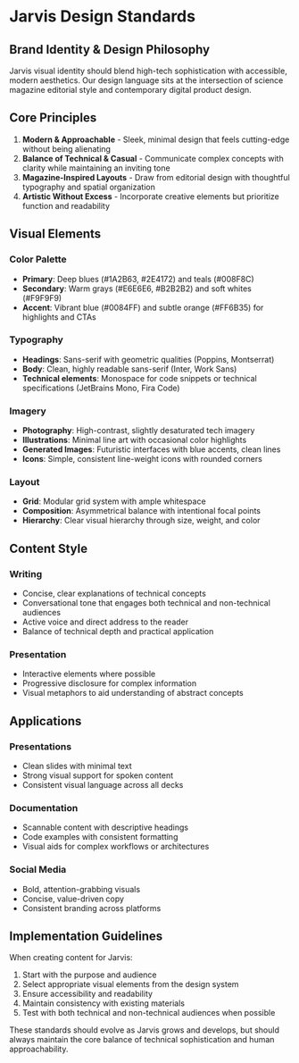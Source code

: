 # Jarvis Design Standards

## Brand Identity & Design Philosophy

Jarvis visual identity should blend high-tech sophistication with accessible, modern aesthetics. Our design language sits at the intersection of science magazine editorial style and contemporary digital product design.

## Core Principles

1. **Modern & Approachable** - Sleek, minimal design that feels cutting-edge without being alienating
2. **Balance of Technical & Casual** - Communicate complex concepts with clarity while maintaining an inviting tone
3. **Magazine-Inspired Layouts** - Draw from editorial design with thoughtful typography and spatial organization
4. **Artistic Without Excess** - Incorporate creative elements but prioritize function and readability

## Visual Elements

### Color Palette
- **Primary**: Deep blues (#1A2B63, #2E4172) and teals (#008F8C)
- **Secondary**: Warm grays (#E6E6E6, #B2B2B2) and soft whites (#F9F9F9)
- **Accent**: Vibrant blue (#0084FF) and subtle orange (#FF6B35) for highlights and CTAs

### Typography
- **Headings**: Sans-serif with geometric qualities (Poppins, Montserrat)
- **Body**: Clean, highly readable sans-serif (Inter, Work Sans)
- **Technical elements**: Monospace for code snippets or technical specifications (JetBrains Mono, Fira Code)

### Imagery
- **Photography**: High-contrast, slightly desaturated tech imagery
- **Illustrations**: Minimal line art with occasional color highlights
- **Generated Images**: Futuristic interfaces with blue accents, clean lines
- **Icons**: Simple, consistent line-weight icons with rounded corners

### Layout
- **Grid**: Modular grid system with ample whitespace
- **Composition**: Asymmetrical balance with intentional focal points
- **Hierarchy**: Clear visual hierarchy through size, weight, and color

## Content Style

### Writing
- Concise, clear explanations of technical concepts
- Conversational tone that engages both technical and non-technical audiences
- Active voice and direct address to the reader
- Balance of technical depth and practical application

### Presentation
- Interactive elements where possible
- Progressive disclosure for complex information
- Visual metaphors to aid understanding of abstract concepts

## Applications

### Presentations
- Clean slides with minimal text
- Strong visual support for spoken content
- Consistent visual language across all decks

### Documentation
- Scannable content with descriptive headings
- Code examples with consistent formatting
- Visual aids for complex workflows or architectures

### Social Media
- Bold, attention-grabbing visuals
- Concise, value-driven copy
- Consistent branding across platforms

## Implementation Guidelines

When creating content for Jarvis:

1. Start with the purpose and audience
2. Select appropriate visual elements from the design system
3. Ensure accessibility and readability
4. Maintain consistency with existing materials
5. Test with both technical and non-technical audiences when possible

These standards should evolve as Jarvis grows and develops, but should always maintain the core balance of technical sophistication and human approachability. 